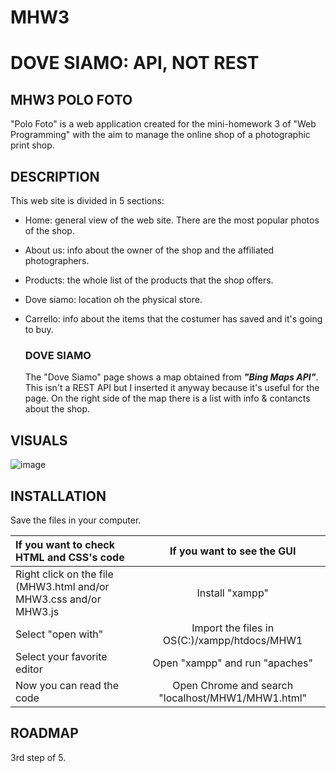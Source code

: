 # MHW3

# DOVE SIAMO: API, NOT REST

## MHW3 POLO FOTO
"Polo Foto" is a web application created for the mini-homework 3 of "Web Programming" with the aim to manage the online shop of a photographic print shop.

## DESCRIPTION
This web site is divided in 5 sections:
- Home: general view of the web site. There are the most popular photos of the shop.
- About us: info about the owner of the shop and the affiliated photographers.
- Products: the whole list of the products that the shop offers.
- Dove siamo: location oh the physical store.
- Carrello: info about the items that the costumer has saved and it's going to buy.

    ### DOVE SIAMO
    The "Dove Siamo" page shows a map obtained from **_"Bing Maps API"_**. This isn't a REST API but I inserted it anyway because it's useful for the page. 
    On the right side of the map there is a list with info & contancts about the shop.

## VISUALS
![image](https://user-images.githubusercontent.com/79788825/115903409-d52ac680-a463-11eb-8418-aed8e834fddf.png)


## INSTALLATION

 Save the files in your computer.
 
|  If you want to check HTML and CSS's code | If you want to see the GUI |
|:--------------|:-------------:|
| Right click on the file (MHW3.html and/or MHW3.css and/or MHW3.js |  Install "xampp" |
| Select "open with" | Import the files in OS(C:)/xampp/htdocs/MHW1 |
| Select your favorite editor | Open "xampp" and run "apaches" |
| Now you can read the code | Open Chrome and search "localhost/MHW1/MHW1.html" |

## ROADMAP
3rd step of 5.
